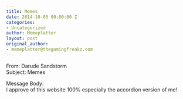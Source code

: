 ```yaml
---
title: Memes
date: 2014-10-05 00:00:00 Z
categories:
- Uncategorized
author: Memeplatter
layout: post
original_author:
- memeplatter@thegamingfreakz.com
---
```


From: Darude Sandstorm  
Subject: Memes

Message Body:  
I approve of this website 100% especially the accordion version of me!